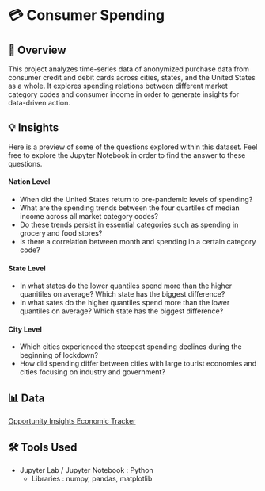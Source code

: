 # 💳 Consumer Spending

## 📰 Overview
This project analyzes time-series data of anonymized purchase data from consumer credit and debit cards across cities, states, and the United States as a whole. It explores spending relations between different market category codes and consumer income in order to generate insights for data-driven action.

## 💡 Insights
Here is a preview of some of the questions explored within this dataset. Feel free to explore the Jupyter Notebook in order to find the answer to these questions.

#### Nation Level
- When did the United States return to pre-pandemic levels of spending?
- What are the spending trends between the four quartiles of median income across all market category codes?
- Do these trends persist in essential categories such as spending in grocery and food stores?
- Is there a correlation between month and spending in a certain category code?
  
#### State Level
- In what states do the lower quantiles spend more than the higher quanitiles on average? Which state has the biggest difference?
- In what sates do the higher quantiles spend more than the lower quantiles on average? Which state has the biggest difference?
  
#### City Level
- Which cities experienced the steepest spending declines during the beginning of lockdown?
- How did spending differ between cities with large tourist economies and cities focusing on industry and government?


## 📊 Data
[Opportunity Insights Economic Tracker](https://github.com/OpportunityInsights/EconomicTracker/tree/main/data)

## 🛠 Tools Used
- Jupyter Lab / Jupyter Notebook : Python
  - Libraries : numpy, pandas, matplotlib
